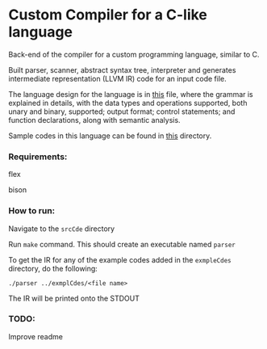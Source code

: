 # Custom Compiler for a C-like language

Back-end of the compiler for a custom programming language, similar to C. 

Built parser, scanner, abstract syntax tree, interpreter and generates intermediate representation (LLVM IR) code for an input code file.

  The language design for the language is in [this](https://github.com/nonejk/custom-compiler/blob/master/compilers_language_design.pdf) file, where the grammar is explained in details, with the data types and operations supported, both unary and binary, supported; output format; control statements; and function declarations, along with semantic analysis.

Sample codes in this language can be found in [this](https://github.com/nonejk/custom-compiler/tree/master/exmplCdes) directory.

### Requirements:

flex

bison

### How to run:

Navigate to the ```srcCde``` directory

Run ```make``` command. This should create an executable named ```parser```

To get the IR for any of the example codes added in the ```exmpleCdes``` directory, do the following:

```./parser ../exmplCdes/<file name>```

The IR will be printed onto the STDOUT

### TODO: 

Improve readme
